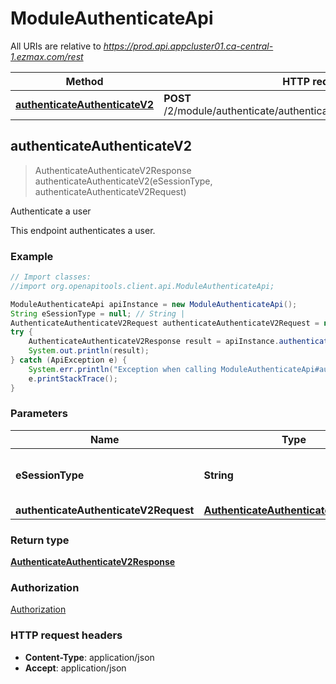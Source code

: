 # ModuleAuthenticateApi

All URIs are relative to *https://prod.api.appcluster01.ca-central-1.ezmax.com/rest*

Method | HTTP request | Description
------------- | ------------- | -------------
[**authenticateAuthenticateV2**](ModuleAuthenticateApi.md#authenticateAuthenticateV2) | **POST** /2/module/authenticate/authenticate/ezsignuser/{eSessionType} | Authenticate a user



## authenticateAuthenticateV2

> AuthenticateAuthenticateV2Response authenticateAuthenticateV2(eSessionType, authenticateAuthenticateV2Request)

Authenticate a user

This endpoint authenticates a user.

### Example

```java
// Import classes:
//import org.openapitools.client.api.ModuleAuthenticateApi;

ModuleAuthenticateApi apiInstance = new ModuleAuthenticateApi();
String eSessionType = null; // String | 
AuthenticateAuthenticateV2Request authenticateAuthenticateV2Request = new AuthenticateAuthenticateV2Request(); // AuthenticateAuthenticateV2Request | 
try {
    AuthenticateAuthenticateV2Response result = apiInstance.authenticateAuthenticateV2(eSessionType, authenticateAuthenticateV2Request);
    System.out.println(result);
} catch (ApiException e) {
    System.err.println("Exception when calling ModuleAuthenticateApi#authenticateAuthenticateV2");
    e.printStackTrace();
}
```

### Parameters


Name | Type | Description  | Notes
------------- | ------------- | ------------- | -------------
 **eSessionType** | **String**|  | [default to null] [enum: ezsignuser]
 **authenticateAuthenticateV2Request** | [**AuthenticateAuthenticateV2Request**](AuthenticateAuthenticateV2Request.md)|  |

### Return type

[**AuthenticateAuthenticateV2Response**](AuthenticateAuthenticateV2Response.md)

### Authorization

[Authorization](../README.md#Authorization)

### HTTP request headers

- **Content-Type**: application/json
- **Accept**: application/json

